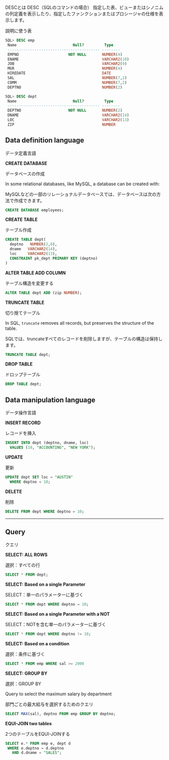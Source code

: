 DESCとは
DESC（SQLのコマンドの場合）
指定した表、ビューまたはシノニムの列定義を表示したり、指定したファンクションまたはプロシージャの仕様を表示します。

説明に使う表

```sql
SQL> DESC emp
 Name                         Null?         Type
 ----------------------------------------- --------
 EMPNO                      NOT NULL       NUMBER(4)
 ENAME                                     VARCHAR2(10)
 JOB                                       VARCHAR2(9)
 MGR                                       NUMBER(4)
 HIREDATE                                  DATE
 SAL                                       NUMBER(7,2)
 COMM                                      NUMBER(7,2)
 DEPTNO                                    NUMBER(2)
```

```sql
SQL> DESC dept
 Name                         Null?         Type
 ----------------------------------------- --------
 DEPTNO                     NOT NULL       NUMBER(2)
 DNAME                                     VARCHAR2(14)
 LOC                                       VARCHAR2(13)
 ZIP                                       NUMBER
```

## [](#data-definition-language)Data definition language

データ定義言語

**CREATE DATABASE**

データベースの作成

In some relational databases, like MySQL, a database can be created with:

MySQLなどの一部のリレーショナルデータベースでは、データベースは次の方法で作成できます。

```sql
CREATE DATABASE employees;
```

**CREATE TABLE**

テーブル作成

```sql
CREATE TABLE dept(
  deptno   NUMBER(2,0),
  dname   VARCHAR2(14),
  loc     VARCHAR2(13),
  CONSTRAINT pk_dept PRIMARY KEY (deptno)
)
```

**ALTER TABLE ADD COLUMN**

テーブル構造を変更する

```sql
ALTER TABLE dept ADD (zip NUMBER);
```

**TRUNCATE TABLE**

切り捨てテーブル

In SQL, `truncate` removes all records, but preserves the structure of the table.

SQLでは、truncateすべてのレコードを削除しますが、テーブルの構造は保持します。

```sql
TRUNCATE TABLE dept;
```

**DROP TABLE**

ドロップテーブル

```sql
DROP TABLE dept;
```

## [](#data-manipulation-language)Data manipulation language

データ操作言語

**INSERT RECORD**

レコードを挿入

```sql
INSERT INTO dept (deptno, dname, loc)
  VALUES (10, "ACCOUNTING", "NEW YORK");
```

**UPDATE**

更新

```sql
UPDATE dept SET loc = "AUSTIN"
  WHERE deptno = 10;
```

**DELETE**

削除

```sql
DELETE FROM dept WHERE deptno = 10;
```

---

## [](#query)Query

クエリ

**SELECT: ALL ROWS**

選択：すべての行

```sql
SELECT * FROM dept;
```

**SELECT: Based on a single Parameter**

SELECT：単一のパラメーターに基づく

```sql
SELECT * FROM dept WHERE deptno = 10;
```

**SELECT: Based on a single Parameter with a NOT**

SELECT：NOTを含む単一のパラメーターに基づく

```sql
SELECT * FROM dept WHERE deptno != 10;
```

**SELECT: Based on a condition**

選択：条件に基づく

```sql
SELECT * FROM emp WHERE sal >= 2000
```

**SELECT: GROUP BY**

選択：GROUP BY

Query to select the maximum salary by department

部門ごとの最大給与を選択するためのクエリ

```sql
SELECT MAX(sal), deptno FROM emp GROUP BY deptno;
```

**EQUI-JOIN two tables**

2つのテーブルをEQUI-JOINする

```sql
SELECT e.* FROM emp e, dept d
 WHERE e.deptno = d.deptno
   AND d.dname = "SALES";
```

